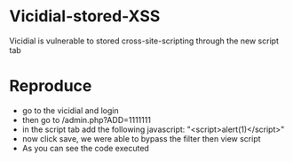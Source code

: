# Vicidial-stored-XSS
Vicidial is vulnerable to stored cross-site-scripting through the new script tab

# Reproduce
- go to the vicidial and login 
- then go to /admin.php?ADD=1111111
- in the script tab add the following javascript: "<scr<script>alert(1)</script>ipt>alert<script>alert(1)</script>(1)</scr<script>alert(1)</script>ipt>" 
- now click save, we were able to bypass the filter then view script 
- As you can see the code executed


